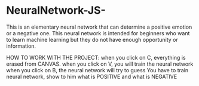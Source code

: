 # NeuralNetwork-JS-
This is an elementary neural network that can determine a positive emotion or a negative one.
This neural network is intended for beginners who want to learn machine learning but they do not have enough opportunity or information.

HOW TO WORK WITH THE PROJECT:
         when you click on C, everything is erased from CANVAS.
         when you click on V, you will train the neural network
         when you click on B, the neural network will try to guess
You have to train neural network, show to him what is POSITIVE and what is NEGATIVE
